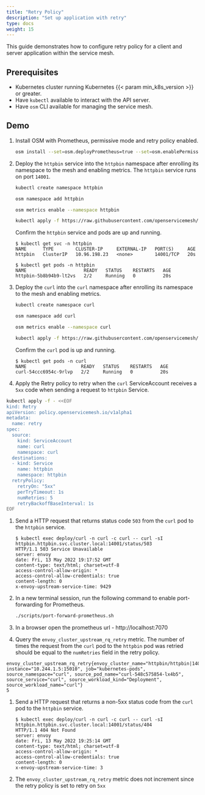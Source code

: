 ```yaml
---
title: "Retry Policy"
description: "Set up application with retry"
type: docs
weight: 15
---
```


This guide demonstrates how to configure retry policy for a client and server application within the service mesh.

## Prerequisites

- Kubernetes cluster running Kubernetes {{< param min_k8s_version >}} or greater.
- Have `kubectl` available to interact with the API server.
- Have `osm` CLI available for managing the service mesh.

## Demo
1. Install OSM with Prometheus, permissive mode and retry policy enabled.
    ```bash
    osm install --set=osm.deployPrometheus=true --set=osm.enablePermissiveTrafficPolicy=true --set=osm.featureFlags.enableRetryPolicy=true 
    ```

1. Deploy the `httpbin` service into the `httpbin` namespace after enrolling its namespace to the mesh and enabling metrics. The `httpbin` service runs on port `14001`.

    ```bash
    kubectl create namespace httpbin

    osm namespace add httpbin

    osm metrics enable --namespace httpbin

    kubectl apply -f https://raw.githubusercontent.com/openservicemesh/osm-docs/{{< param osm_branch >}}/manifests/samples/httpbin/httpbin.yaml -n httpbin
    ```

    Confirm the `httpbin` service and pods are up and running.

    ```console
    $ kubectl get svc -n httpbin
    NAME      TYPE        CLUSTER-IP     EXTERNAL-IP   PORT(S)     AGE
    httpbin   ClusterIP   10.96.198.23   <none>        14001/TCP   20s
    ```

    ```console
    $ kubectl get pods -n httpbin
    NAME                     READY   STATUS    RESTARTS   AGE
    httpbin-5b8b94b9-lt2vs   2/2     Running   0          20s
    ```
    
1. Deploy the `curl` into the `curl` namespace after enrolling its namespace to the mesh and enabling metrics.
    ```bash
    kubectl create namespace curl

    osm namespace add curl

    osm metrics enable --namespace curl

    kubectl apply -f https://raw.githubusercontent.com/openservicemesh/osm-docs/{{< param osm_branch >}}/manifests/samples/curl/curl.yaml -n curl
    ```

    Confirm the `curl` pod is up and running.

    ```console
    $ kubectl get pods -n curl
    NAME                    READY   STATUS    RESTARTS   AGE
    curl-54ccc6954c-9rlvp   2/2     Running   0          20s
    ```

1. Apply the Retry policy to retry when the `curl` ServiceAccount receives a `5xx` code when sending a request to `httpbin` Service.
```bash
kubectl apply -f - <<EOF
kind: Retry
apiVersion: policy.openservicemesh.io/v1alpha1
metadata:
  name: retry
spec:
  source:
    kind: ServiceAccount
    name: curl
    namespace: curl
  destinations:
  - kind: Service
    name: httpbin
    namespace: httpbin
  retryPolicy:
    retryOn: "5xx"
    perTryTimeout: 1s
    numRetries: 5
    retryBackoffBaseInterval: 1s
EOF
```

1. Send a HTTP request that returns status code `503` from the `curl` pod to the `httpbin` service.
    ```console
    $ kubectl exec deploy/curl -n curl -c curl -- curl -sI httpbin.httpbin.svc.cluster.local:14001/status/503
    HTTP/1.1 503 Service Unavailable
    server: envoy
    date: Fri, 13 May 2022 19:17:52 GMT
    content-type: text/html; charset=utf-8
    access-control-allow-origin: *
    access-control-allow-credentials: true
    content-length: 0
    x-envoy-upstream-service-time: 9429
    ```

1. In a new terminal session, run the following command to enable port-forwarding for Prometheus.
    ```bash
    ./scripts/port-forward-prometheus.sh
    ```

1. In a browser open the prometheus url - http://localhost:7070

1. Query the `envoy_cluster_upstream_rq_retry` metric. The number of times the request from the `curl` pod to the `httpbin` pod was retried should be equal to the `numRetries` field in the retry policy.
```console
envoy_cluster_upstream_rq_retry{envoy_cluster_name="httpbin/httpbin|14001", instance="10.244.1.5:15010", job="kubernetes-pods", source_namespace="curl", source_pod_name="curl-548c575854-lx4b5", source_service="curl", source_workload_kind="Deployment", source_workload_name="curl"}
5
```

1. Send a HTTP request that returns a non-5xx status code from the `curl` pod to the `httpbin` service.
    ```console
    $ kubectl exec deploy/curl -n curl -c curl -- curl -sI httpbin.httpbin.svc.cluster.local:14001/status/404
    HTTP/1.1 404 Not Found
    server: envoy
    date: Fri, 13 May 2022 19:25:14 GMT
    content-type: text/html; charset=utf-8
    access-control-allow-origin: *
    access-control-allow-credentials: true
    content-length: 0
    x-envoy-upstream-service-time: 3
    ```

1. The `envoy_cluster_upstream_rq_retry` metric does not increment since the retry policy is set to retry on `5xx` 
